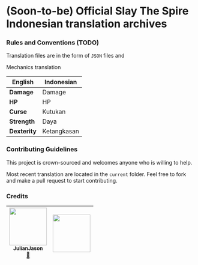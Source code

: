 # (Soon-to-be) Official Slay The Spire Indonesian translation archives


### Rules and Conventions (TODO)

Translation files are in the form of `JSON` files and 

Mechanics translation

|  English | Indonesian  |
|---|---|
| **Damage**  | Damage  |
|  **HP** |  HP |
| **Curse**  | Kutukan  |
| **Strength** | Daya |
| **Dexterity** | Ketangkasan |

### Contributing Guidelines

This project is crown-sourced and welcomes anyone who is willing to help.

Most recent translation are located in the `current` folder.
Feel free to fork and make a pull request to start contributing. 


### Credits
| [<img src="https://avatars0.githubusercontent.com/u/10151729?s=460&v=4" width="100px;"/><br /><sub><b>JulianJason</b></sub>](https://github.com/JulianJason)<br /> [👀]()| [<img src="https://avatars3.githubusercontent.com/u/41908466?s=460&v=4" width="100px;"/><br /> <sub><b><RISQ></b></sub>](https://github.com/aditriz)|
|---|---|

